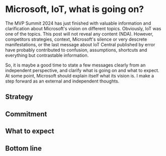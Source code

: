 # Microsoft, IoT, what is going on?

The MVP Summit 2024 has just finished with valuable information and clarification about Microsoft's vision on different topics.
Obviously, IoT was one of the topics.
This post will not reveal any content (NDA). However, competitors strategies, context, Microsoft's silence or very descrete manifestations, or the last message about IoT Central published by error have probably contributed to confusion, assumptions, shortcuts and everything but contrastable information.

So, it is maybe a good time to state a few messages clearly from an independent perspective, and clarify what is going on and what to expect.
At some point, Microsoft should explain itself what its vision is.
I make a step forward as an external and independent thoughts.

## Strategy

## Commitment

## What to expect

## Bottom line

